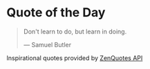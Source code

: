 # Quote of the Day

<!-- QUOTE_START -->
> Don't learn to do, but learn in doing.
>
> — Samuel Butler

Inspirational quotes provided by <a href="https://zenquotes.io/" target="_blank">ZenQuotes API</a>
<!-- QUOTE_END -->